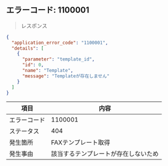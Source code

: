 ## エラーコード: 1100001

> レスポンス

```json
{
  "application_error_code": "1100001",
  "details": [
    {
      "parameter": "template_id",
      "id": 0,
      "name": "Template",
      "message": "Templateが存在しません"
    }
  ]
}
```

| 項目|内容|
--- | ---
エラーコード|1100001
ステータス|404
発生箇所|FAXテンプレート取得
発生事由|該当するテンプレートが存在しないため
